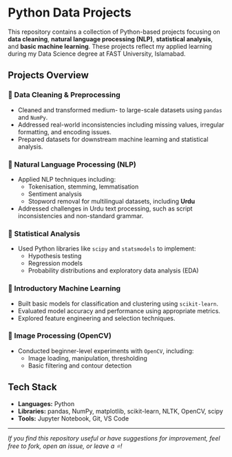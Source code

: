 # Python Data Projects 

This repository contains a collection of Python-based projects focusing on **data cleaning**, **natural language processing (NLP)**, **statistical analysis**, and **basic machine learning**. These projects reflect my applied learning during my Data Science degree at FAST University, Islamabad.

## Projects Overview

### 🔹 Data Cleaning & Preprocessing
- Cleaned and transformed medium- to large-scale datasets using `pandas` and `NumPy`.
- Addressed real-world inconsistencies including missing values, irregular formatting, and encoding issues.
- Prepared datasets for downstream machine learning and statistical analysis.

### 🔹 Natural Language Processing (NLP)
- Applied NLP techniques including:
  - Tokenisation, stemming, lemmatisation  
  - Sentiment analysis  
  - Stopword removal for multilingual datasets, including **Urdu**  
- Addressed challenges in Urdu text processing, such as script inconsistencies and non-standard grammar.

### 🔹 Statistical Analysis
- Used Python libraries like `scipy` and `statsmodels` to implement:
  - Hypothesis testing  
  - Regression models  
  - Probability distributions and exploratory data analysis (EDA)

### 🔹 Introductory Machine Learning
- Built basic models for classification and clustering using `scikit-learn`.
- Evaluated model accuracy and performance using appropriate metrics.
- Explored feature engineering and selection techniques.

### 🔹 Image Processing (OpenCV)
- Conducted beginner-level experiments with `OpenCV`, including:
  - Image loading, manipulation, thresholding  
  - Basic filtering and contour detection

## Tech Stack
- **Languages:** Python  
- **Libraries:** pandas, NumPy, matplotlib, scikit-learn, NLTK, OpenCV, scipy  
- **Tools:** Jupyter Notebook, Git, VS Code
---

*If you find this repository useful or have suggestions for improvement, feel free to fork, open an issue, or leave a ⭐!*
